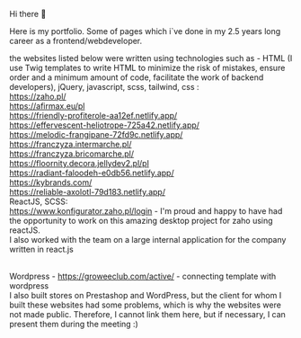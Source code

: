 Hi there 👋

Here is my portfolio. Some of pages which i`ve done in my 2.5 years long career as a frontend/webdeveloper.

the websites listed below were written using technologies such as - HTML (I use Twig templates to write HTML to minimize the risk of mistakes, ensure order and a minimum amount of code, facilitate the work of backend developers), jQuery, javascript, scss, tailwind, css :
<br>
https://zaho.pl/
<br>
https://afirmax.eu/pl
<br>
https://friendly-profiterole-aa12ef.netlify.app/
<br>
https://effervescent-heliotrope-725a42.netlify.app/
<br>
https://melodic-frangipane-72fd9c.netlify.app/
<br>
https://franczyza.intermarche.pl/
<br>
https://franczyza.bricomarche.pl/
<br>
https://floornity.decora.jellydev2.pl/pl
<br>
https://radiant-faloodeh-e0db56.netlify.app/
<br>
https://kybrands.com/
<br>
https://reliable-axolotl-79d183.netlify.app/
<br>
ReactJS, SCSS:
<br>
https://www.konfigurator.zaho.pl/login - I'm proud and happy to have had the opportunity to work on this amazing desktop project for zaho using reactJS.
<br>
I also worked with the team on a large internal application for the company written in react.js
<br>
<br>

Wordpress - 
https://groweeclub.com/active/ - connecting template with wordpress
<br>
I also built stores on Prestashop and WordPress, but the client for whom I built these websites had some problems, which is why the websites were not made public. Therefore, I cannot link them here, but if necessary, I can present them during the meeting :)



